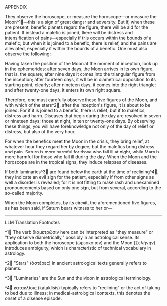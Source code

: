 APPENDIX

They observe the horoscope, or measure the horoscope—or measure the Moon^1🤖—this is a sign of great danger and adversity. But if, when these are present, benefic planets regard the figure, there will be aid for the patient. If instead a malefic is joined, there will be distress and intensification of pains—especially if this occurs within the bounds of a malefic; but when it is joined to a benefic, there is relief, and the pains are alleviated, especially if within the bounds of a benefic. One must also observe the following:

Having taken the position of the Moon at the moment of inception, look up in the ephemerides: after seven days, the Moon arrives in its own figure, that is, the square; after nine days it comes into the triangular figure from the inception; after fourteen days, it will be in diametrical opposition to its starting point, clearly; after nineteen days, it comes into the right triangle; and after twenty-one days, it enters its own right square.

Therefore, one must carefully observe these five figures of the Moon, and with which of the stars^2🤖, after the inception's figure, it is about to be joined. For if it is joined to a benefic, there is relief; but if to malefics, distress and harm. Diseases that begin during the day are resolved in seven or nineteen days; those at night, in ten or twenty-one days. By observing these things, you will have foreknowledge not only of the day of relief or distress, but also of the very hour.

For when the benefics meet the Moon in the crisis, they bring relief, at whatever hour they regard her by degree; but the malefics bring distress and pain. Saturn is more harmful for those who fall ill at night, while Mars is more harmful for those who fall ill during the day. When the Moon and the horoscope are in the tropical signs, they induce relapses of diseases.

If both luminaries^3🤖 are found below the earth at the time of reclining^4🤖, they indicate an evil sign for the patient, especially if from other signs as well a disorder is revealed; for it is not fitting to make rash and unexamined pronouncements based on only one sign, but from several, according to the so-called majority.

When the Moon completes, by its circuit, the aforementioned five figures, as has been said, if Saturn bears witness to her or—

---

LLM Translation Footnotes

^1🤖 The verb διαμετρῶσιν here can be interpreted as "they measure" or "they observe diametrically," possibly in an astrological sense. Its application to both the horoscope (ὡροσκόπον) and the Moon (Σελήνην) introduces ambiguity, which is characteristic of technical vocabulary in astrology.

^2🤖 "Stars" (ἀστέρες) in ancient astrological texts generally refers to planets.

^3🤖 "Luminaries" are the Sun and the Moon in astrological terminology.

^4🤖 κατακλίσις (kataklisis) typically refers to "reclining" or the act of taking to bed due to illness; in medical-astrological contexts, this denotes the onset of a disease episode.